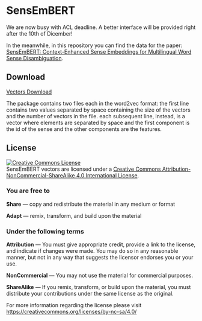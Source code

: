 # SensEmBERT

We are now busy with ACL deadline. A better interface will be 
provided right after the 10th of Dicember!

In the meanwhile, in this repository you can find the data for the paper: [SensEmBERT: Context-Enhanced Sense Embeddings for Multilingual Word Sense Disambiguation](https://pasinit.github.io/papers/scarlini_etal_aaai2020.pdf).

## Download
[Vectors Download](https://drive.google.com/drive/folders/1DV6m4A6LbHpxgk932B7t0qOkdNAHHR7r?usp=sharing)

The package contains two files each in the word2vec format: 
the first line contains two values separated by space containing the size of the vectors and the number of vectors in the file.
each subsequent line, instead, is a vector where elements are separated by space and the first component is the id of the sense and the other components are the features.

## License
<dl>
  <a rel="license" href="http://creativecommons.org/licenses/by-nc-sa/4.0/"><img alt="Creative Commons License" style="border-width:0" src="https://i.creativecommons.org/l/by-nc-sa/4.0/88x31.png" /></a><br />SensEmBERT vectors are licensed under a <a rel="license" href="http://creativecommons.org/licenses/by-nc-sa/4.0/">Creative Commons Attribution-NonCommercial-ShareAlike 4.0 International License</a>.
</dl>

### You are free to

**Share** — copy and redistribute the material in any medium or format

**Adapt** — remix, transform, and build upon the material

### Under the following terms

**Attribution** — You must give appropriate credit, provide a link to the license, and indicate if changes were made. You may do so in any reasonable manner, but not in any way that suggests the licensor endorses you or your use.

**NonCommercial** — You may not use the material for commercial purposes.

**ShareAlike** — If you remix, transform, or build upon the material, you must distribute your contributions under the same license as the original.

For more information regarding the license please visit https://creativecommons.org/licenses/by-nc-sa/4.0/
